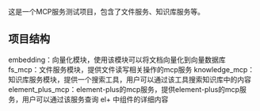 这是一个MCP服务测试项目，包含了文件服务、知识库服务等。

## 项目结构

embedding：向量化模块，使用该模块可以将文档向量化到向量数据库
fs_mcp：文件服务模块，提供文件读写相关操作的mcp服务
knowledge_mcp：知识库服务模块，提供一个搜索工具，用户可以通过该工具搜索知识库中的内容
element_plus_mcp：element-plus的mcp服务，提供element-plus的mcp服务，用户可以通过该服务查询 el+ 中组件的详细内容